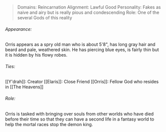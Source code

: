 > Domains: Reincarnation
> Alignment: Lawful Good
> Personality: Fakes as naive and airy but is really pious and condescending
> Role: One of the several Gods of this reality

###### Appearance:
Orris appears as a spry old man who is about 5'8", has long gray hair and beard and pale, weathered skin. He has piercing blue eyes, is fairly thin but it is hidden by his flowy robes.
###### Ties:
[[Y'drah]]: Creator
[[Elaris]]: Close Friend
[[Orris]]: Fellow God who resides in [[The Heavens]]
###### Role:
Orris is tasked with bringing over souls from other worlds who have died before their time so that they can have a second life in a fantasy world to help the mortal races stop the demon king.